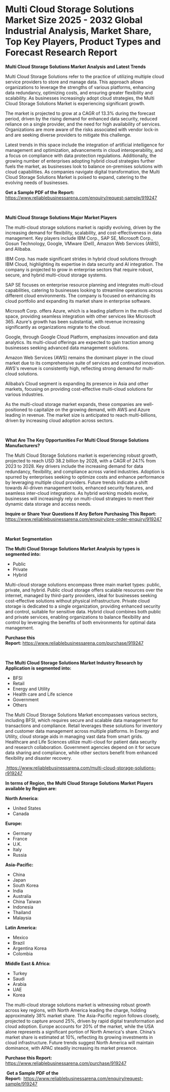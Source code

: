 <p><h1>Multi Cloud Storage Solutions Market Size 2025 - 2032 Global Industrial Analysis, Market Share, Top Key Players, Product Types and Forecast Research Report</h1></p><p><strong>Multi Cloud Storage Solutions Market Analysis and Latest Trends</strong></p>
<p><p>Multi Cloud Storage Solutions refer to the practice of utilizing multiple cloud service providers to store and manage data. This approach allows organizations to leverage the strengths of various platforms, enhancing data redundancy, optimizing costs, and ensuring greater flexibility and scalability. As businesses increasingly adopt cloud strategies, the Multi Cloud Storage Solutions Market is experiencing significant growth.</p><p>The market is projected to grow at a CAGR of 13.3% during the forecast period, driven by the rising demand for enhanced data security, reduced reliance on a single provider, and the need for high availability of services. Organizations are more aware of the risks associated with vendor lock-in and are seeking diverse providers to mitigate this challenge.</p><p>Latest trends in this space include the integration of artificial intelligence for management and optimization, advancements in cloud interoperability, and a focus on compliance with data protection regulations. Additionally, the growing number of enterprises adopting hybrid cloud strategies further fuels the market, as businesses look to balance on-premises solutions with cloud capabilities. As companies navigate digital transformation, the Multi Cloud Storage Solutions Market is poised to expand, catering to the evolving needs of businesses.</p></p>
<p><strong>Get a Sample PDF of the Report:&nbsp;</strong> <a href="https://www.reliablebusinessarena.com/enquiry/request-sample/919247?utm_campaign=2564&utm_medium=2&utm_source=Github&utm_content=ia&utm_term=18042025&utm_id=multi-cloud-storage-solutions">https://www.reliablebusinessarena.com/enquiry/request-sample/919247</a></p>
<p>&nbsp;</p>
<p><strong>Multi Cloud Storage Solutions Major Market Players</strong></p>
<p><p>The multi-cloud storage solutions market is rapidly evolving, driven by the increasing demand for flexibility, scalability, and cost-effectiveness in data management. Key players include IBM Corp., SAP SE, Microsoft Corp., Gosun Technology, Google, VMware (Dell), Amazon Web Services (AWS), and Alibaba.</p><p>IBM Corp. has made significant strides in hybrid cloud solutions through IBM Cloud, highlighting its expertise in data security and AI integration. The company is projected to grow in enterprise sectors that require robust, secure, and hybrid multi-cloud storage systems.</p><p>SAP SE focuses on enterprise resource planning and integrates multi-cloud capabilities, catering to businesses looking to streamline operations across different cloud environments. The company is focused on enhancing its cloud portfolio and expanding its market share in enterprise software.</p><p>Microsoft Corp. offers Azure, which is a leading platform in the multi-cloud space, providing seamless integration with other services like Microsoft 365. Azure's growth has been substantial, with revenue increasing significantly as organizations migrate to the cloud.</p><p>Google, through Google Cloud Platform, emphasizes innovation and data analytics. Its multi-cloud offerings are expected to gain traction among businesses seeking advanced data management solutions.</p><p>Amazon Web Services (AWS) remains the dominant player in the cloud market due to its comprehensive suite of services and continued innovation. AWS's revenue is consistently high, reflecting strong demand for multi-cloud solutions.</p><p>Alibaba’s Cloud segment is expanding its presence in Asia and other markets, focusing on providing cost-effective multi-cloud solutions for various industries.</p><p>As the multi-cloud storage market expands, these companies are well-positioned to capitalize on the growing demand, with AWS and Azure leading in revenue. The market size is anticipated to reach multi-billions, driven by increasing cloud adoption across sectors.</p></p>
<p>&nbsp;</p>
<p><strong>What Are The Key Opportunities For Multi Cloud Storage Solutions Manufacturers?</strong></p>
<p><p>The Multi Cloud Storage Solutions market is experiencing robust growth, projected to reach USD 38.2 billion by 2028, with a CAGR of 24.1% from 2023 to 2028. Key drivers include the increasing demand for data redundancy, flexibility, and compliance across varied industries. Adoption is spurred by enterprises seeking to optimize costs and enhance performance by leveraging multiple cloud providers. Future trends indicate a shift towards AI-driven management tools, enhanced security features, and seamless inter-cloud integrations. As hybrid working models evolve, businesses will increasingly rely on multi-cloud strategies to meet their dynamic data storage and access needs.</p></p>
<p><strong>Inquire or Share Your Questions If Any Before Purchasing This Report:</strong> <a href="https://www.reliablebusinessarena.com/enquiry/pre-order-enquiry/919247?utm_campaign=2564&utm_medium=2&utm_source=Github&utm_content=ia&utm_term=18042025&utm_id=multi-cloud-storage-solutions">https://www.reliablebusinessarena.com/enquiry/pre-order-enquiry/919247</a></p>
<p>&nbsp;</p>
<p><strong>Market Segmentation</strong></p>
<p><strong>The Multi Cloud Storage Solutions Market Analysis by types is segmented into:</strong></p>
<p><ul><li>Public</li><li>Private</li><li>Hybrid</li></ul></p>
<p><p>Multi-cloud storage solutions encompass three main market types: public, private, and hybrid. Public cloud storage offers scalable resources over the internet, managed by third-party providers, ideal for businesses seeking cost-effective solutions without physical infrastructure. Private cloud storage is dedicated to a single organization, providing enhanced security and control, suitable for sensitive data. Hybrid cloud combines both public and private services, enabling organizations to balance flexibility and control by leveraging the benefits of both environments for optimal data management.</p></p>
<p><strong>Purchase this Report:&nbsp;</strong><a href="https://www.reliablebusinessarena.com/purchase/919247?utm_campaign=2564&utm_medium=2&utm_source=Github&utm_content=ia&utm_term=18042025&utm_id=multi-cloud-storage-solutions">https://www.reliablebusinessarena.com/purchase/919247</a></p>
<p>&nbsp;</p>
<p><strong>The Multi Cloud Storage Solutions Market Industry Research by Application is segmented into:</strong></p>
<p><ul><li>BFSI</li><li>Retail</li><li>Energy and Utility</li><li>Health care and Life science</li><li>Government</li><li>Others</li></ul></p>
<p><p>The Multi Cloud Storage Solutions Market encompasses various sectors, including BFSI, which requires secure and scalable data management for transactions and compliance. Retail leverages these solutions for inventory and customer data management across multiple platforms. In Energy and Utility, cloud storage aids in managing vast data from smart grids. Healthcare and Life Sciences utilize multi-cloud for patient data security and research collaboration. Government agencies depend on it for secure data sharing and compliance, while other sectors benefit from enhanced flexibility and disaster recovery.</p></p>
<p><a href="https://www.reliablebusinessarena.com/multi-cloud-storage-solutions-r919247?utm_campaign=2564&utm_medium=2&utm_source=Github&utm_content=ia&utm_term=18042025&utm_id=multi-cloud-storage-solutions">&nbsp;https://www.reliablebusinessarena.com/multi-cloud-storage-solutions-r919247</a></p>
<p><strong>In terms of Region, the Multi Cloud Storage Solutions Market Players available by Region are:</strong></p>
<p>
    <p> <strong> North America: </strong>
        <ul>
            <li>United States</li>
            <li>Canada</li>
        </ul>
        </p> 
    <p> <strong> Europe: </strong>
        <ul>
            <li>Germany</li>
            <li>France</li>
            <li>U.K.</li>
            <li>Italy</li>
            <li>Russia</li>
        </ul>
        </p> 
    <p> <strong> Asia-Pacific: </strong>
        <ul>
            <li>China</li>
            <li>Japan</li>
            <li>South Korea</li>
            <li>India</li>
            <li>Australia</li>
            <li>China Taiwan</li>
            <li>Indonesia</li>
            <li>Thailand</li>
            <li>Malaysia</li>
        </ul>
        </p> 
    <p> <strong> Latin America: </strong>
        <ul>
            <li>Mexico</li>
            <li>Brazil</li>
            <li>Argentina Korea</li>
            <li>Colombia</li>
        </ul>
        </p> 
    <p> <strong> Middle East & Africa: </strong>
        <ul>
            <li>Turkey</li>
            <li>Saudi</li>
            <li>Arabia</li>
            <li>UAE</li>
            <li>Korea</li>
        </ul>
    </p>
    </p>
<p><p>The multi-cloud storage solutions market is witnessing robust growth across key regions, with North America leading the charge, holding approximately 38% market share. The Asia-Pacific region follows closely, projected to capture around 25%, driven by rapid digital transformation and cloud adoption. Europe accounts for 20% of the market, while the USA alone represents a significant portion of North America's share. China's market share is estimated at 10%, reflecting its growing investments in cloud infrastructure. Future trends suggest North America will maintain dominance, with APAC steadily increasing its market presence.</p></p>
<p><strong>Purchase this Report: </strong><a href="https://www.reliablebusinessarena.com/purchase/919247?utm_campaign=2564&utm_medium=2&utm_source=Github&utm_content=ia&utm_term=18042025&utm_id=multi-cloud-storage-solutions">https://www.reliablebusinessarena.com/purchase/919247</a></p>
<p>&nbsp;<strong>Get a Sample PDF of the Report:&nbsp;&nbsp;</strong><a href="https://www.reliablebusinessarena.com/enquiry/request-sample/919247?utm_campaign=2564&utm_medium=2&utm_source=Github&utm_content=ia&utm_term=18042025&utm_id=multi-cloud-storage-solutions">https://www.reliablebusinessarena.com/enquiry/request-sample/919247</a></p>
<p><strong></strong></p>
<p><p></p><p></p><p></p></p>